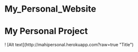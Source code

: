 # My_Personal_Website
<h1>My Personal Project </h1>
! [Alt text](http://mahipersonal.herokuapp.com?raw=true "Title")
